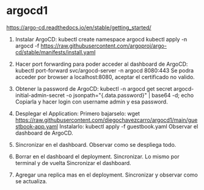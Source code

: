 # argocd1
https://argo-cd.readthedocs.io/en/stable/getting_started/

1. Instalar ArgoCD:
kubectl create namespace argocd
kubectl apply -n argocd -f https://raw.githubusercontent.com/argoproj/argo-cd/stable/manifests/install.yaml

2. Hacer port forwarding para poder acceder al dashboard de ArgoCD:
kubectl port-forward svc/argocd-server -n argocd 8080:443
Se podra acceder por browser a localhost:8080, aceptar el certificado no valido.

3. Obtener la password de ArgoCD:
kubectl -n argocd get secret argocd-initial-admin-secret -o jsonpath="{.data.password}" | base64 -d; echo
Copiarla y hacer login con username admin y esa password.

4. Desplegar el Application:
Primero bajarselo:
wget https://raw.githubusercontent.com/diegochavezcarro/argocd1/main/guestbook-app.yaml
Instalarlo:
kubectl apply -f guestbook.yaml
Observar el dashboard de ArgoCD.

5. Sincronizar en el dashboard. Observar como se despliega todo.
6. Borrar en el dashboard el deployment. Sincronizar. Lo mismo por terminal y de vuelta Sincronizar el dashboard.
7. Agregar una replica mas en el deployment. Sincronizar y observar como se actualiza.


